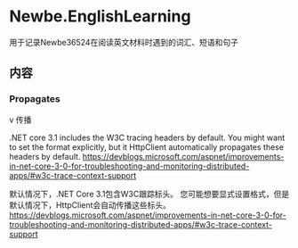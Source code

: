 # Newbe.EnglishLearning

用于记录Newbe36524在阅读英文材料时遇到的词汇、短语和句子

## 内容

### Propagates

v 传播

.NET core 3.1 includes the W3C tracing headers by default. You might want to set the format explicitly, but it HttpClient automatically propagates these headers by default. https://devblogs.microsoft.com/aspnet/improvements-in-net-core-3-0-for-troubleshooting-and-monitoring-distributed-apps/#w3c-trace-context-support

默认情况下，.NET Core 3.1包含W3C跟踪标头。 您可能想要显式设置格式，但是默认情况下，HttpClient会自动传播这些标头。 https://devblogs.microsoft.com/aspnet/improvements-in-net-core-3-0-for-troubleshooting-and-monitoring-distributed-apps/#w3c-trace-context-support
